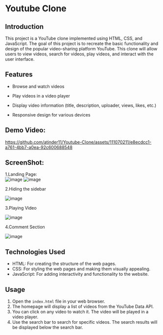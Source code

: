 # Youtube Clone


## Introduction
This project is a YouTube clone implemented using HTML, CSS, and JavaScript. The goal of this project is to recreate the basic functionality and design of the popular video-sharing platform YouTube. This clone will allow users to view videos, search for videos, play videos, and interact with the user interface.

## Features
- Browse and watch videos

- Play videos in a video player
- Display video information (title, description, uploader, views, likes, etc.)
- Responsive design for various devices


## Demo Video:


https://github.com/atinder11/Youtube-Clone/assets/111070211/e8ecdcc1-a761-4bb7-a0ea-92c600688548



## ScreenShot:
1.Landing Page:
<br>
![image](https://github.com/atinder11/Youtube-Clone/assets/111070211/de33f88c-424d-4fb1-8c82-5e330ad9cf64)
![image](https://github.com/atinder11/Youtube-Clone/assets/111070211/8700fa58-88b9-4414-a25a-048995caf247)
<br>

2.Hiding the sidebar

![image](https://github.com/atinder11/Youtube-Clone/assets/111070211/47b98e09-15e1-464f-b82d-2ab632162a4d)
<br>

3.Playing Video

![image](https://github.com/atinder11/Youtube-Clone/assets/111070211/917e5953-9db7-43f4-bcb4-3b9509a6e0e7)

4.Comment Section

![image](https://github.com/atinder11/Youtube-Clone/assets/111070211/dcbdd3bd-f411-4c4d-956f-95d90bc37db6)






## Technologies Used
- HTML: For creating the structure of the web pages.
- CSS: For styling the web pages and making them visually appealing.
- JavaScript: For adding interactivity and functionality to the website.




## Usage
1. Open the `index.html` file in your web browser.
2. The homepage will display a list of videos from the YouTube Data API.
3. You can click on any video to watch it. The video will be played in a video player.
4. Use the search bar to search for specific videos. The search results will be displayed below the search bar.



